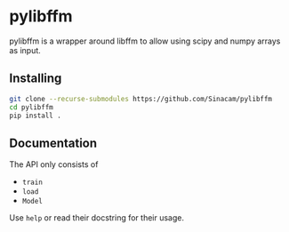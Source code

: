 # pylibffm

pylibffm is a wrapper around libffm to allow using scipy and numpy arrays as input.

## Installing
```bash
git clone --recurse-submodules https://github.com/Sinacam/pylibffm
cd pylibffm
pip install .
```

## Documentation
The API only consists of
+ `train`
+ `load`
+ `Model`

Use `help` or read their docstring for their usage.